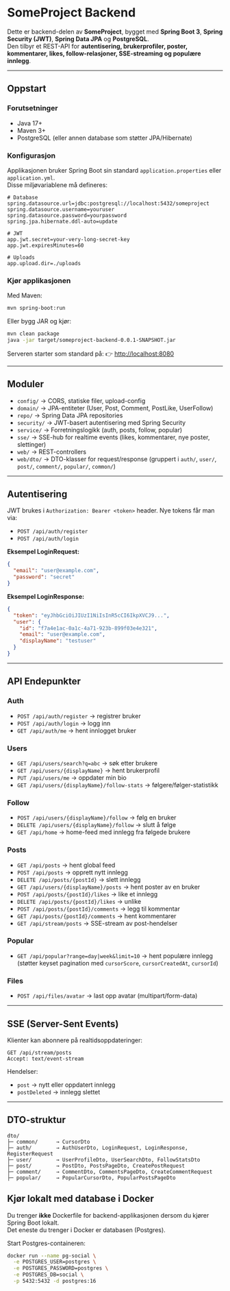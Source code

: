 
# SomeProject Backend

Dette er backend-delen av **SomeProject**, bygget med **Spring Boot 3**, **Spring Security (JWT)**, **Spring Data JPA** og **PostgreSQL**.  
Den tilbyr et REST-API for **autentisering, brukerprofiler, poster, kommentarer, likes, follow-relasjoner, SSE-streaming og populære innlegg**.

---

## Oppstart

### Forutsetninger
- Java 17+
- Maven 3+
- PostgreSQL (eller annen database som støtter JPA/Hibernate)

### Konfigurasjon
Applikasjonen bruker Spring Boot sin standard `application.properties` eller `application.yml`.  
Disse miljøvariablene må defineres:

```properties
# Database
spring.datasource.url=jdbc:postgresql://localhost:5432/someproject
spring.datasource.username=youruser
spring.datasource.password=yourpassword
spring.jpa.hibernate.ddl-auto=update

# JWT
app.jwt.secret=your-very-long-secret-key
app.jwt.expiresMinutes=60

# Uploads
app.upload.dir=./uploads
````

### Kjør applikasjonen

Med Maven:

```bash
mvn spring-boot:run
```

Eller bygg JAR og kjør:

```bash
mvn clean package
java -jar target/someproject-backend-0.0.1-SNAPSHOT.jar
```

Serveren starter som standard på:
👉 [http://localhost:8080](http://localhost:8080)

---

## Moduler

* `config/` → CORS, statiske filer, upload-config
* `domain/` → JPA-entiteter (User, Post, Comment, PostLike, UserFollow)
* `repo/` → Spring Data JPA repositories
* `security/` → JWT-basert autentisering med Spring Security
* `service/` → Forretningslogikk (auth, posts, follow, popular)
* `sse/` → SSE-hub for realtime events (likes, kommentarer, nye poster, slettinger)
* `web/` → REST-controllers
* `web/dto/` → DTO-klasser for request/response (gruppert i `auth/`, `user/`, `post/`, `comment/`, `popular/`, `common/`)

---

## Autentisering

JWT brukes i `Authorization: Bearer <token>` header.
Nye tokens får man via:

* `POST /api/auth/register`
* `POST /api/auth/login`

**Eksempel LoginRequest:**

```json
{
  "email": "user@example.com",
  "password": "secret"
}
```

**Eksempel LoginResponse:**

```json
{
  "token": "eyJhbGciOiJIUzI1NiIsInR5cCI6IkpXVCJ9...",
  "user": {
    "id": "f7a4e1ac-0a1c-4a71-923b-899f03e4e321",
    "email": "user@example.com",
    "displayName": "testuser"
  }
}
```

---

## API Endepunkter

### Auth

* `POST /api/auth/register` → registrer bruker
* `POST /api/auth/login` → logg inn
* `GET /api/auth/me` → hent innlogget bruker

### Users

* `GET /api/users/search?q=abc` → søk etter brukere
* `GET /api/users/{displayName}` → hent brukerprofil
* `PUT /api/users/me` → oppdater min bio
* `GET /api/users/{displayName}/follow-stats` → følgere/følger-statistikk

### Follow

* `POST /api/users/{displayName}/follow` → følg en bruker
* `DELETE /api/users/{displayName}/follow` → slutt å følge
* `GET /api/home` → home-feed med innlegg fra følgede brukere

### Posts

* `GET /api/posts` → hent global feed
* `POST /api/posts` → opprett nytt innlegg
* `DELETE /api/posts/{postId}` → slett innlegg
* `GET /api/users/{displayName}/posts` → hent poster av en bruker
* `POST /api/posts/{postId}/likes` → like et innlegg
* `DELETE /api/posts/{postId}/likes` → unlike
* `POST /api/posts/{postId}/comments` → legg til kommentar
* `GET /api/posts/{postId}/comments` → hent kommentarer
* `GET /api/stream/posts` → SSE-stream av post-hendelser

### Popular

* `GET /api/popular?range=day|week&limit=10` → hent populære innlegg
  (støtter keyset pagination med `cursorScore`, `cursorCreatedAt`, `cursorId`)

### Files

* `POST /api/files/avatar` → last opp avatar (multipart/form-data)

---

## SSE (Server-Sent Events)

Klienter kan abonnere på realtidsoppdateringer:

```http
GET /api/stream/posts
Accept: text/event-stream
```

Hendelser:

* `post` → nytt eller oppdatert innlegg
* `postDeleted` → innlegg slettet

---

## DTO-struktur

```
dto/
├─ common/      → CursorDto
├─ auth/        → AuthUserDto, LoginRequest, LoginResponse, RegisterRequest
├─ user/        → UserProfileDto, UserSearchDto, FollowStatsDto
├─ post/        → PostDto, PostsPageDto, CreatePostRequest
├─ comment/     → CommentDto, CommentsPageDto, CreateCommentRequest
├─ popular/     → PopularCursorDto, PopularPostsPageDto
```

## Kjør lokalt med database i Docker

Du trenger **ikke** Dockerfile for backend-applikasjonen dersom du kjører Spring Boot lokalt.  
Det eneste du trenger i Docker er databasen (Postgres).

Start Postgres-containeren:

```bash
docker run --name pg-social \
  -e POSTGRES_USER=postgres \
  -e POSTGRES_PASSWORD=postgres \
  -e POSTGRES_DB=social \
  -p 5432:5432 -d postgres:16


